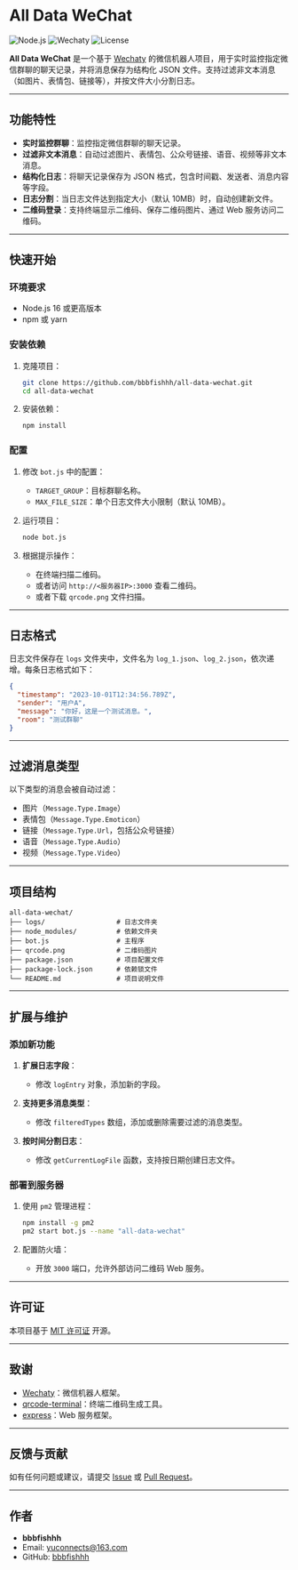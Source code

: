 
# All Data WeChat

![Node.js](https://img.shields.io/badge/Node.js-v16+-green)
![Wechaty](https://img.shields.io/badge/Wechaty-v1.0+-blue)
![License](https://img.shields.io/badge/License-MIT-orange)

**All Data WeChat** 是一个基于 [Wechaty](https://wechaty.js.org/) 的微信机器人项目，用于实时监控指定微信群聊的聊天记录，并将消息保存为结构化 JSON 文件。支持过滤非文本消息（如图片、表情包、链接等），并按文件大小分割日志。

---

## 功能特性

- **实时监控群聊**：监控指定微信群聊的聊天记录。
- **过滤非文本消息**：自动过滤图片、表情包、公众号链接、语音、视频等非文本消息。
- **结构化日志**：将聊天记录保存为 JSON 格式，包含时间戳、发送者、消息内容等字段。
- **日志分割**：当日志文件达到指定大小（默认 10MB）时，自动创建新文件。
- **二维码登录**：支持终端显示二维码、保存二维码图片、通过 Web 服务访问二维码。

---

## 快速开始

### 环境要求

- Node.js 16 或更高版本
- npm 或 yarn

### 安装依赖

1. 克隆项目：
   ```bash
   git clone https://github.com/bbbfishhh/all-data-wechat.git
   cd all-data-wechat
   ```

2. 安装依赖：
   ```bash
   npm install
   ```

### 配置

1. 修改 `bot.js` 中的配置：
   - `TARGET_GROUP`：目标群聊名称。
   - `MAX_FILE_SIZE`：单个日志文件大小限制（默认 10MB）。

2. 运行项目：
   ```bash
   node bot.js
   ```

3. 根据提示操作：
   - 在终端扫描二维码。
   - 或者访问 `http://<服务器IP>:3000` 查看二维码。
   - 或者下载 `qrcode.png` 文件扫描。

---

## 日志格式

日志文件保存在 `logs` 文件夹中，文件名为 `log_1.json`、`log_2.json`，依次递增。每条日志格式如下：

```json
{
  "timestamp": "2023-10-01T12:34:56.789Z",
  "sender": "用户A",
  "message": "你好，这是一个测试消息。",
  "room": "测试群聊"
}
```

---

## 过滤消息类型

以下类型的消息会被自动过滤：
- 图片（`Message.Type.Image`）
- 表情包（`Message.Type.Emoticon`）
- 链接（`Message.Type.Url`，包括公众号链接）
- 语音（`Message.Type.Audio`）
- 视频（`Message.Type.Video`）

---

## 项目结构

```
all-data-wechat/
├── logs/                  # 日志文件夹
├── node_modules/          # 依赖文件夹
├── bot.js                 # 主程序
├── qrcode.png             # 二维码图片
├── package.json           # 项目配置文件
├── package-lock.json      # 依赖锁文件
└── README.md              # 项目说明文件
```

---

## 扩展与维护

### 添加新功能

1. **扩展日志字段**：
   - 修改 `logEntry` 对象，添加新的字段。

2. **支持更多消息类型**：
   - 修改 `filteredTypes` 数组，添加或删除需要过滤的消息类型。

3. **按时间分割日志**：
   - 修改 `getCurrentLogFile` 函数，支持按日期创建日志文件。

### 部署到服务器

1. 使用 `pm2` 管理进程：
   ```bash
   npm install -g pm2
   pm2 start bot.js --name "all-data-wechat"
   ```

2. 配置防火墙：
   - 开放 `3000` 端口，允许外部访问二维码 Web 服务。

---

## 许可证

本项目基于 [MIT 许可证](LICENSE) 开源。

---

## 致谢

- [Wechaty](https://wechaty.js.org/)：微信机器人框架。
- [qrcode-terminal](https://github.com/gtanner/qrcode-terminal)：终端二维码生成工具。
- [express](https://expressjs.com/)：Web 服务框架。

---

## 反馈与贡献

如有任何问题或建议，请提交 [Issue](https://github.com/bbbfishhh/all-data-wechat/issues) 或 [Pull Request](https://github.com/bbbfishhh/all-data-wechat/pulls)。

---

## 作者

- **bbbfishhh**
- Email: yuconnects@163.com
- GitHub: [bbbfishhh](https://github.com/bbbfishhh)
